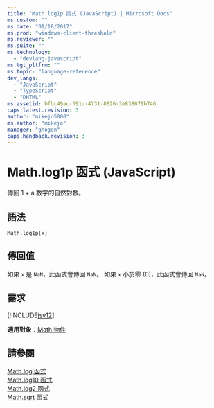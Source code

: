 ```yaml
---
title: "Math.log1p 函式 (JavaScript) | Microsoft Docs"
ms.custom: ""
ms.date: "01/18/2017"
ms.prod: "windows-client-threshold"
ms.reviewer: ""
ms.suite: ""
ms.technology: 
  - "devlang-javascript"
ms.tgt_pltfrm: ""
ms.topic: "language-reference"
dev_langs: 
  - "JavaScript"
  - "TypeScript"
  - "DHTML"
ms.assetid: bfbc49ac-591c-4731-8826-3e838079b746
caps.latest.revision: 3
author: "mikejo5000"
ms.author: "mikejo"
manager: "ghogen"
caps.handback.revision: 3
---
```

# Math.log1p 函式 (JavaScript)
傳回 1 \+ a 數字的自然對數。  
  
## 語法  
  
```  
Math.log1p(x)   
```  
  
## 傳回值  
 如果 `x` 是 `NaN`，此函式會傳回 `NaN`。  如果 `x` 小於零 \(0\)，此函式會傳回 `NaN`。  
  
## 需求  
 [!INCLUDE[jsv12](../../javascript/reference/includes/jsv12-md.md)]  
  
 **適用對象**：[Math 物件](../../javascript/reference/math-object-javascript.md)  
  
## 請參閱  
 [Math.log 函式](../../javascript/reference/math-log-function-javascript.md)   
 [Math.log10 函式](../../javascript/reference/math-log10-function-javascript.md)   
 [Math.log2 函式](../../javascript/reference/math-log2-function-javascript.md)   
 [Math.sqrt 函式](../../javascript/reference/math-sqrt-function-javascript.md)